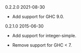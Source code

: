 0.2.2.0  2021-08-30

* Add support for GHC 9.0.

0.2.1.0  2015-06-30

* Add support for integer-simple.

* Remove support for GHC < 7.

